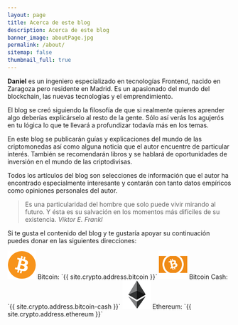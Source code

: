 ```yaml
---
layout: page
title: Acerca de este blog
description: Acerca de este blog
banner_image: aboutPage.jpg
permalink: /about/
sitemap: false
thumbnail_full: true
---
```


**Daniel** es un ingeniero especializado en tecnologías Frontend, nacido en Zaragoza pero residente en Madrid. Es un apasionado del mundo del blockchain, las nuevas tecnologías y el emprendimiento.

El blog se creó siguiendo la filosofía de que si realmente quieres aprender algo deberías explicárselo al resto de la gente. Sólo así verás los agujerós en tu lógica lo que te llevará a profundizar todavía más en los temas.

En este blog se publicarán guías y explicaciones del mundo de las criptomonedas así como alguna noticia que el autor encuentre de particular interés. También se recomendarán libros y se hablará de oportunidades de inversión en el mundo de las criptodivisas.

Todos los artículos del blog son selecciones de información que el autor ha encontrado especialmente interesante y contarán con tanto datos empíricos como opiniones personales del autor.

>Es una particularidad del hombre que solo puede vivir mirando al futuro. Y ésta es su salvación en los momentos más difíciles de su existencia. <cite>Viktor E. Frankl</cite>

Si te gusta el contenido del blog y te gustaría apoyar su continuación puedes donar en las siguientes direcciones:

<img src="/images/general/cryptocurrencies/bitcoin-64.png" alt="Bitcoin" class="small-image" title="Bitcoin"/>
Bitcoin: `{{ site.crypto.address.bitcoin }}`

<img src="/images/general/cryptocurrencies/bch-64.png" alt="Bitcoin Cash" class="small-image" title="Bitcoin Cash"/>
Bitcoin Cash: `{{ site.crypto.address.bitcoin-cash }}`

<img src="/images/general/cryptocurrencies/eth-64.png" alt="Ethereum" class="small-image" title="Ethereum"/>
Ethereum: `{{ site.crypto.address.ethereum }}`